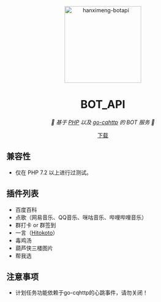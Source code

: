 <p align="center">
    <img src="https://bot.hanximeng.com/public/images/avatar.png" width="200" height="200" alt="hanximeng-botapi">
</p>

<div align="center">

# BOT_API

_👻 基于 [PHP](https://www.php.net/) 以及 [go-cqhttp](https://github.com/Mrs4s/go-cqhttp/) 的 BOT 服务 👻_  


</div>
<p align="center">
  <a href="https://github.com/hanximeng/BOT_API/archive/refs/heads/main.zip">下载</a>
</p>

## **兼容性**
* 仅在 PHP 7.2 以上进行过测试。

## **插件列表**

* 百度百科
* 点歌（网易音乐、QQ音乐、咪咕音乐、哔哩哔哩音乐）
* 群打卡 or 群签到
* 一言（[Hitokoto](https://hitokoto.cn/)）
* 毒鸡汤
* 葫芦侠三楼图片
* 帮我选

## **注意事项**
* 计划任务功能依赖于go-cqhttp的心跳事件，请勿关闭！
